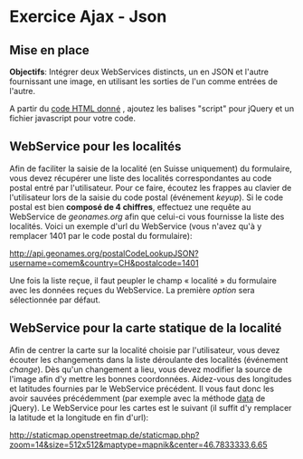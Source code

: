 # Exercice Ajax - Json

## Mise en place

**Objectifs**:  Intégrer deux WebServices distincts, un en JSON et l'autre fournissant une image,  en utilisant les sorties de l'un comme entrées de l'autre. 

A partir du [code HTML donné](resources/jqueryAjaxJson.html) , ajoutez les balises "script" pour jQuery et un fichier javascript pour votre code. 

## WebService pour les localités

Afin de faciliter la saisie de la localité (en Suisse uniquement) du formulaire, vous devez récupérer une liste des localités correspondantes au code postal  entré par l'utilisateur. Pour ce faire, écoutez les frappes au clavier de l'utilisateur lors de la saisie du code postal (événement *keyup*).  Si le code postal est bien **composé de 4 chiffres**, effectuez une requête au WebService de *geonames.org* afin que celui-ci vous fournisse la liste des localités. Voici un exemple d'url du WebService (vous n'avez qu'à y remplacer 1401 par le code postal du formulaire):

http://api.geonames.org/postalCodeLookupJSON?username=comem&country=CH&postalcode=1401

Une fois la liste reçue, il faut peupler le champ « localité » du formulaire avec les données reçues du WebService. La première *option* sera sélectionnée par défaut.

## WebService pour la carte statique de la localité

 Afin de centrer la carte sur la localité choisie par l'utilisateur, vous devez écouter les changements dans la liste déroulante des localités (événement *change*). Dès qu'un changement a lieu, vous devez modifier la source de l'image afin d'y mettre les bonnes coordonnées. Aidez-vous des longitudes et latitudes fournies par le WebService précédent. Il vous faut donc les avoir sauvées précédemment (par exemple avec la méthode [data](https://api.jquery.com/data/) de jQuery). Le WebService pour les cartes est le suivant (il suffit d'y remplacer la latitude et la longitude en fin d'url):
 
http://staticmap.openstreetmap.de/staticmap.php?zoom=14&size=512x512&maptype=mapnik&center=46.7833333,6.65

<!--stackedit_data:
eyJoaXN0b3J5IjpbNzAzMzMzMTAsNzgzNTk3NTk2XX0=
-->